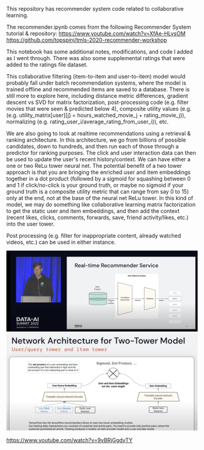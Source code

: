 This repository has recommender system code related to collaborative learning.

The recommender.ipynb comes from the following Recommender System tutorial & repository:
https://www.youtube.com/watch?v=XfAe-HLysOM
https://github.com/topspinj/tmls-2020-recommender-workshop

This notebook has some additional notes, modifications, and code I added as I went through. There was also some supplemental ratings that were added to the ratings file dataset.

This collaborative filtering (item-to-item and user-to-item) model would probably fall under batch recommendation systems, where the model is trained offline and recommended items are saved to a database. There is still more to explore here, including distance metric differences, gradient descent vs SVD for matrix factorization, post-processing code (e.g. filter movies that were seen & predicted below 4), composite utility values (e.g. (e.g. utility_matrix[user][j] = hours_watched_movie_j + rating_movie_j)), normalizing (e.g. rating_user_i/average_rating_from_user_i)), etc.

We are also going to look at realtime recommendations using a retrieval & ranking architecture. In this architecture, we go from billions of possible candidates, 
down to hundreds, and then run each of those through a predictor for ranking purposes. The click and user interaction data can then be used to update the user's recent history/context. We can have either a one or two ReLu tower neural net. The potential benefit of a two tower approach is that you are bringing the enriched user and item embeddings together in a dot product (followed by a sigmoid for squashing between 0 and 1 if click/no-click is your ground truth, or maybe no sigmoid if your ground truth is a composite utility metric that can range from say 0 to 15) only at the end, not at the base of the neural net ReLu tower. In this kind of model, we may do something like collaborative learning matrix factorization to get the static user and item embeddings, and then add the context (recent likes, clicks, comments, forwards, save, friend activity/likes, etc.) into the user tower. 

Post processing (e.g. filter for inappropriate content, already watched videos, etc.) can be used in either instance.

![architecture image](./img/retrieval_ranking.png)
![two tower](./img/two_tower.png)

https://www.youtube.com/watch?v=9vBRjGgdyTY



